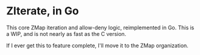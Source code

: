 ZIterate, in Go
===============

This core ZMap iteration and allow-deny logic, reimplemented in Go. This is a WIP, and is not nearly as fast as the C version.

If I ever get this to feature complete, I'll move it to the ZMap organization.
